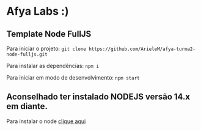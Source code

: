 # Afya Labs :)
## Template Node FullJS

Para iniciar o projeto:
`git clone https://github.com/ArieleM/afya-turma2-node-fulljs.git`

Para instalar as dependências:
`npm i`

Para iniciar em modo de desenvolvimento:
`npm start`

## Aconselhado ter instalado NODEJS versão 14.x em diante.

Para instalar o node [clique aqui](https://nodejs.org/en/)
